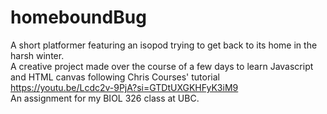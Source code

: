 # homeboundBug
A short platformer featuring an isopod trying to get back to its home in the harsh winter. <br>
A creative project made over the course of a few days to learn Javascript and HTML canvas following Chris Courses' tutorial https://youtu.be/Lcdc2v-9PjA?si=GTDtUXGKHFyK3iM9 <br>
An assignment for my BIOL 326 class at UBC.
